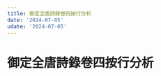 ```yaml
---
title: 御定全唐詩錄卷四按行分析
date: '2024-07-05'
udate: '2024-07-05'
---
```

# 御定全唐詩錄卷四按行分析

<LinePage :list="lines" :chapternum="4" />

<script setup>
const chapter = '卷四';
import lines from '/data/qtsl/卷四/lines.json'
</script>
